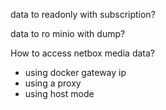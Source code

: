data to readonly with subscription?

data to ro minio with dump?


How to access netbox media data?

- using docker gateway ip
- using a proxy
- using host mode

